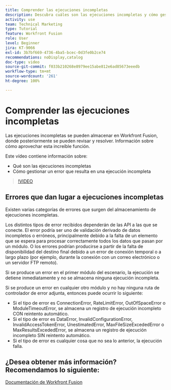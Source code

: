 ```yaml
---
title: Comprender las ejecuciones incompletas
description: Descubra cuáles son las ejecuciones incompletas y cómo gestionar un error que da lugar a una ejecución incompleta en  [!DNL Adobe Workfront Fusion].
activity: use
team: Technical Marketing
type: Tutorial
feature: Workfront Fusion
role: User
level: Beginner
jira: KT-9066
exl-id: 3b7bf669-4736-4ba5-bcec-0d3fe0b2ce74
recommendations: noDisplay,catalog
doc-type: video
source-git-commit: f033b210268e8979ee15abe812e6ad85673eeedb
workflow-type: tm+mt
source-wordcount: '261'
ht-degree: 100%

---
```


# Comprender las ejecuciones incompletas

Las ejecuciones incompletas se pueden almacenar en Workfront Fusion, donde posteriormente se pueden revisar y resolver. Información sobre cómo aprovechar esta increíble función.

Este vídeo contiene información sobre:

* Qué son las ejecuciones incompletas
* Cómo gestionar un error que resulta en una ejecución incompleta

>[!VIDEO](https://video.tv.adobe.com/v/335307/?quality=12&learn=on)

## Errores que dan lugar a ejecuciones incompletas

Existen varias categorías de errores que surgen del almacenamiento de ejecuciones incompletas.

Los distintos tipos de error recibidos dependerán de las API a las que se conecte. El error podría ser uno de validación derivado de datos incompletos o erróneos, principalmente debido a la falta de un elemento que se espera para procesar correctamente todos los datos que pasan por un módulo. O los errores podrían producirse a partir de la falta de disponibilidad del destino final debido a un error de conexión temporal o a largo plazo (por ejemplo, durante la conexión con un correo electrónico o un servidor FTP remoto).

Si se produce un error en el primer módulo del escenario, la ejecución se detiene inmediatamente y no se almacena ninguna ejecución incompleta.

Si se produce un error en cualquier otro módulo y no hay ninguna ruta de controlador de error adjunta, entonces puede ocurrir lo siguiente:

* Si el tipo de error es ConnectionError, RateLimitError, OutOfSpaceError o ModuleTimeoutError, se almacena un registro de ejecución incompleto CON reintento automático.
* Si el tipo de error es DataError, InvalidConfigurationError, InvalidAccessTokenError, UnestimatedError, MaxFileSizeExcededError o MaxResultsExcededError, se almacena un registro de ejecución incompleto SIN reintento automático.
* Si el tipo de error es cualquier cosa que no sea lo anterior, la ejecución falla.

## ¿Desea obtener más información? Recomendamos lo siguiente:

[Documentación de Workfront Fusion](https://experienceleague.adobe.com/docs/workfront/using/adobe-workfront-fusion/workfront-fusion-2.html?lang=es)
